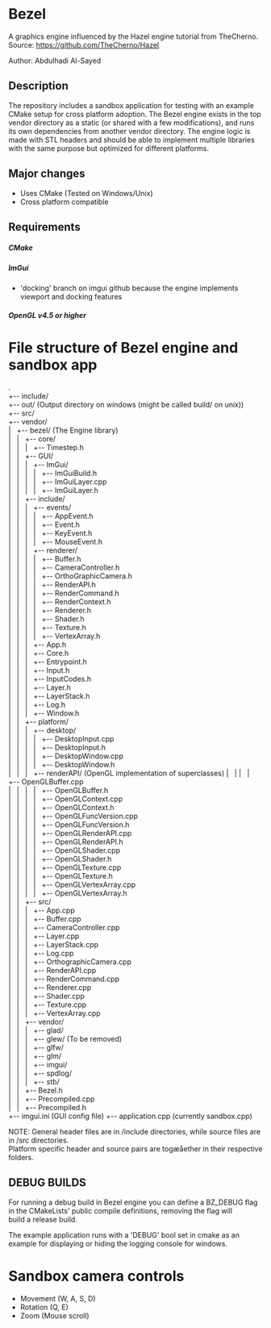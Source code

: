 ﻿# Bezel
A graphics engine influenced by the Hazel engine tutorial from TheCherno.
Source: https://github.com/TheCherno/Hazel

Author: Abdulhadi Al-Sayed

## Description
The repository includes a sandbox application for testing with an example CMake setup
for cross platform adoption. The Bezel engine exists in the top vendor directory as a static (or shared with a few modifications),
and runs its own dependencies from another vendor directory.
The engine logic is made with STL headers and should be able to implement multiple libraries with the
same purpose but optimized for different platforms.

## Major changes
* Uses CMake (Tested on Windows/Unix)
* Cross platform compatible

## Requirements  
##### CMake  
##### ImGui
* 'docking' branch on imgui github because the engine implements viewport and docking features
##### OpenGL v4.5 or higher  

# File structure of Bezel engine and sandbox app

.  
+-- include/  
+-- out/  (Output directory on windows (might be called build/ on unix))  
+-- src/  
+-- vendor/  
| ‎‏‏‎ ‎‏‏‎ +-- bezel/	(The Engine library)  
| ‎‏‏‎ ‎‏‏‎ | ‎‏‏‎ ‎‏‏‎ +-- core/  
| ‎‏‏‎ ‎‏‏‎ | ‎‏‏‎ ‎‏‏‎ | ‎‏‏‎ ‎‏‏‎ +-- Timestep.h  
| ‎‏‏‎ ‎‏‏‎ | ‎‏‏‎ ‎‏‏‎ +-- GUI/  
| ‎‏‏‎ ‎‏‏‎ | ‎‏‏‎ ‎‏‏‎ | ‎‏‏‎ ‎‏‏‎ +-- ImGui/  
| ‎‏‏‎ ‎‏‏‎ | ‎‏‏‎ ‎‏‏‎ | ‎‏‏‎ ‎‏‏‎ | ‎‏‏‎ ‎‏‏‎ +-- ImGuiBuild.h  
| ‎‏‏‎ ‎‏‏‎ | ‎‏‏‎ ‎‏‏‎ | ‎‏‏‎ ‎‏‏‎ | ‎‏‏‎ ‎‏‏‎ +-- ImGuiLayer.cpp  
| ‎‏‏‎ ‎‏‏‎ | ‎‏‏‎ ‎‏‏‎ | ‎‏‏‎ ‎‏‏‎ | ‎‏‏‎ ‎‏‏‎ +-- ImGuiLayer.h  
| ‎‏‏‎ ‎‏‏‎ | ‎‏‏‎ ‎‏‏‎ +-- include/  
| ‎‏‏‎ ‎‏‏‎ | ‎‏‏‎ ‎‏‏‎ | ‎‏‏‎ ‎‏‏‎ +-- events/  
| ‎‏‏‎ ‎‏‏‎ | ‎‏‏‎ ‎‏‏‎ | ‎‏‏‎ ‎‏‏‎ | ‎‏‏‎ ‎‏‏‎ +-- AppEvent.h  
| ‎‏‏‎ ‎‏‏‎ | ‎‏‏‎ ‎‏‏‎ | ‎‏‏‎ ‎‏‏‎ | ‎‏‏‎ ‎‏‏‎ +-- Event.h  
| ‎‏‏‎ ‎‏‏‎ | ‎‏‏‎ ‎‏‏‎ | ‎‏‏‎ ‎‏‏‎ | ‎‏‏‎ ‎‏‏‎ +-- KeyEvent.h  
| ‎‏‏‎ ‎‏‏‎ | ‎‏‏‎ ‎‏‏‎ | ‎‏‏‎ ‎‏‏‎ | ‎‏‏‎ ‎‏‏‎ +-- MouseEvent.h    
| ‎‏‏‎ ‎‏‏‎ | ‎‏‏‎ ‎‏‏‎ | ‎‏‏‎ ‎‏‏‎ +-- renderer/  
| ‎‏‏‎ ‎‏‏‎ | ‎‏‏‎ ‎‏‏‎ | ‎‏‏‎ ‎‏‏‎ | ‎‏‏‎ ‎‏‏‎ +-- Buffer.h  
| ‎‏‏‎ ‎‏‏‎ | ‎‏‏‎ ‎‏‏‎ | ‎‏‏‎ ‎‏‏‎ | ‎‏‏‎ ‎‏‏‎ +-- CameraController.h  
| ‎‏‏‎ ‎‏‏‎ | ‎‏‏‎ ‎‏‏‎ | ‎‏‏‎ ‎‏‏‎ | ‎‏‏‎ ‎‏‏‎ +-- OrthoGraphicCamera.h  
| ‎‏‏‎ ‎‏‏‎ | ‎‏‏‎ ‎‏‏‎ | ‎‏‏‎ ‎‏‏‎ | ‎‏‏‎ ‎‏‏‎ +-- RenderAPI.h    
| ‎‏‏‎ ‎‏‏‎ | ‎‏‏‎ ‎‏‏‎ | ‎‏‏‎ ‎‏‏‎ | ‎‏‏‎ ‎‏‏‎ +-- RenderCommand.h  
| ‎‏‏‎ ‎‏‏‎ | ‎‏‏‎ ‎‏‏‎ | ‎‏‏‎ ‎‏‏‎ | ‎‏‏‎ ‎‏‏‎ +-- RenderContext.h  
| ‎‏‏‎ ‎‏‏‎ | ‎‏‏‎ ‎‏‏‎ | ‎‏‏‎ ‎‏‏‎ | ‎‏‏‎ ‎‏‏‎ +-- Renderer.h  
| ‎‏‏‎ ‎‏‏‎ | ‎‏‏‎ ‎‏‏‎ | ‎‏‏‎ ‎‏‏‎ | ‎‏‏‎ ‎‏‏‎ +-- Shader.h    
| ‎‏‏‎ ‎‏‏‎ | ‎‏‏‎ ‎‏‏‎ | ‎‏‏‎ ‎‏‏‎ | ‎‏‏‎ ‎‏‏‎ +-- Texture.h  
| ‎‏‏‎ ‎‏‏‎ | ‎‏‏‎ ‎‏‏‎ | ‎‏‏‎ ‎‏‏‎ | ‎‏‏‎ ‎‏‏‎ +-- VertexArray.h  
| ‎‏‏‎ ‎‏‏‎ | ‎‏‏‎ ‎‏‏‎ | ‎‏‏‎ ‎‏‏‎ +-- App.h  
| ‎‏‏‎ ‎‏‏‎ | ‎‏‏‎ ‎‏‏‎ | ‎‏‏‎ ‎‏‏‎ +-- Core.h  
| ‎‏‏‎ ‎‏‏‎ | ‎‏‏‎ ‎‏‏‎ | ‎‏‏‎ ‎‏‏‎ +-- Entrypoint.h  
| ‎‏‏‎ ‎‏‏‎ | ‎‏‏‎ ‎‏‏‎ | ‎‏‏‎ ‎‏‏‎ +-- Input.h  
| ‎‏‏‎ ‎‏‏‎ | ‎‏‏‎ ‎‏‏‎ | ‎‏‏‎ ‎‏‏‎ +-- InputCodes.h  
| ‎‏‏‎ ‎‏‏‎ | ‎‏‏‎ ‎‏‏‎ | ‎‏‏‎ ‎‏‏‎ +-- Layer.h  
| ‎‏‏‎ ‎‏‏‎ | ‎‏‏‎ ‎‏‏‎ | ‎‏‏‎ ‎‏‏‎ +-- LayerStack.h  
| ‎‏‏‎ ‎‏‏‎ | ‎‏‏‎ ‎‏‏‎ | ‎‏‏‎ ‎‏‏‎ +-- Log.h  
| ‎‏‏‎ ‎‏‏‎ | ‎‏‏‎ ‎‏‏‎ | ‎‏‏‎ ‎‏‏‎ +-- Window.h  
| ‎‏‏‎ ‎‏‏‎ | ‎‏‏‎ ‎‏‏‎ +-- platform/  
| ‎‏‏‎ ‎‏‏‎ | ‎‏‏‎ ‎‏‏‎ | ‎‏‏‎ ‎‏‏‎ +-- desktop/  
| ‎‏‏‎ ‎‏‏‎ | ‎‏‏‎ ‎‏‏‎ | ‎‏‏‎ ‎‏‏‎ | ‎‏‏‎ ‎‏‏‎ +-- DesktopInput.cpp  
| ‎‏‏‎ ‎‏‏‎ | ‎‏‏‎ ‎‏‏‎ | ‎‏‏‎ ‎‏‏‎ | ‎‏‏‎ ‎‏‏‎ +-- DesktopInput.h  
| ‎‏‏‎ ‎‏‏‎ | ‎‏‏‎ ‎‏‏‎ | ‎‏‏‎ ‎‏‏‎ | ‎‏‏‎ ‎‏‏‎ +-- DesktopWindow.cpp  
| ‎‏‏‎ ‎‏‏‎ | ‎‏‏‎ ‎‏‏‎ | ‎‏‏‎ ‎‏‏‎ | ‎‏‏‎ ‎‏‏‎ +-- DesktopWindow.h  
| ‎‏‏‎ ‎‏‏‎ | ‎‏‏‎ ‎‏‏‎ | ‎‏‏‎ ‎‏‏‎ +-- renderAPI/	(OpenGL implementation of superclasses)
| ‎‏‏‎ ‎‏‏‎ | ‎‏‏‎ ‎‏‏‎ | ‎‏‏‎ ‎‏‏‎ | ‎‏‏‎ ‎‏‏‎ +-- OpenGLBuffer.cpp  
| ‎‏‏‎ ‎‏‏‎ | ‎‏‏‎ ‎‏‏‎ | ‎‏‏‎ ‎‏‏‎ | ‎‏‏‎ ‎‏‏‎ +-- OpenGLBuffer.h  
| ‎‏‏‎ ‎‏‏‎ | ‎‏‏‎ ‎‏‏‎ | ‎‏‏‎ ‎‏‏‎ | ‎‏‏‎ ‎‏‏‎ +-- OpenGLContext.cpp  
| ‎‏‏‎ ‎‏‏‎ | ‎‏‏‎ ‎‏‏‎ | ‎‏‏‎ ‎‏‏‎ | ‎‏‏‎ ‎‏‏‎ +-- OpenGLContext.h  
| ‎‏‏‎ ‎‏‏‎ | ‎‏‏‎ ‎‏‏‎ | ‎‏‏‎ ‎‏‏‎ | ‎‏‏‎ ‎‏‏‎ +-- OpenGLFuncVersion.cpp  
| ‎‏‏‎ ‎‏‏‎ | ‎‏‏‎ ‎‏‏‎ | ‎‏‏‎ ‎‏‏‎ | ‎‏‏‎ ‎‏‏‎ +-- OpenGLFuncVersion.h  
| ‎‏‏‎ ‎‏‏‎ | ‎‏‏‎ ‎‏‏‎ | ‎‏‏‎ ‎‏‏‎ | ‎‏‏‎ ‎‏‏‎ +-- OpenGLRenderAPI.cpp  
| ‎‏‏‎ ‎‏‏‎ | ‎‏‏‎ ‎‏‏‎ | ‎‏‏‎ ‎‏‏‎ | ‎‏‏‎ ‎‏‏‎ +-- OpenGLRenderAPI.h  
| ‎‏‏‎ ‎‏‏‎ | ‎‏‏‎ ‎‏‏‎ | ‎‏‏‎ ‎‏‏‎ | ‎‏‏‎ ‎‏‏‎ +-- OpenGLShader.cpp  
| ‎‏‏‎ ‎‏‏‎ | ‎‏‏‎ ‎‏‏‎ | ‎‏‏‎ ‎‏‏‎ | ‎‏‏‎ ‎‏‏‎ +-- OpenGLShader.h  
| ‎‏‏‎ ‎‏‏‎ | ‎‏‏‎ ‎‏‏‎ | ‎‏‏‎ ‎‏‏‎ | ‎‏‏‎ ‎‏‏‎ +-- OpenGLTexture.cpp  
| ‎‏‏‎ ‎‏‏‎ | ‎‏‏‎ ‎‏‏‎ | ‎‏‏‎ ‎‏‏‎ | ‎‏‏‎ ‎‏‏‎ +-- OpenGLTexture.h  
| ‎‏‏‎ ‎‏‏‎ | ‎‏‏‎ ‎‏‏‎ | ‎‏‏‎ ‎‏‏‎ | ‎‏‏‎ ‎‏‏‎ +-- OpenGLVertexArray.cpp  
| ‎‏‏‎ ‎‏‏‎ | ‎‏‏‎ ‎‏‏‎ | ‎‏‏‎ ‎‏‏‎ | ‎‏‏‎ ‎‏‏‎ +-- OpenGLVertexArray.h  
| ‎‏‏‎ ‎‏‏‎ | ‎‏‏‎ ‎‏‏‎ +-- src/  
| ‎‏‏‎ ‎‏‏‎ | ‎‏‏‎ ‎‏‏‎ | ‎‏‏‎ ‎‏‏‎ +-- App.cpp  
| ‎‏‏‎ ‎‏‏‎ | ‎‏‏‎ ‎‏‏‎ | ‎‏‏‎ ‎‏‏‎ +-- Buffer.cpp  
| ‎‏‏‎ ‎‏‏‎ | ‎‏‏‎ ‎‏‏‎ | ‎‏‏‎ ‎‏‏‎ +-- CameraController.cpp  
| ‎‏‏‎ ‎‏‏‎ | ‎‏‏‎ ‎‏‏‎ | ‎‏‏‎ ‎‏‏‎ +-- Layer.cpp  
| ‎‏‏‎ ‎‏‏‎ | ‎‏‏‎ ‎‏‏‎ | ‎‏‏‎ ‎‏‏‎ +-- LayerStack.cpp  
| ‎‏‏‎ ‎‏‏‎ | ‎‏‏‎ ‎‏‏‎ | ‎‏‏‎ ‎‏‏‎ +-- Log.cpp  
| ‎‏‏‎ ‎‏‏‎ | ‎‏‏‎ ‎‏‏‎ | ‎‏‏‎ ‎‏‏‎ +-- OrthographicCamera.cpp  
| ‎‏‏‎ ‎‏‏‎ | ‎‏‏‎ ‎‏‏‎ | ‎‏‏‎ ‎‏‏‎ +-- RenderAPI.cpp  
| ‎‏‏‎ ‎‏‏‎ | ‎‏‏‎ ‎‏‏‎ | ‎‏‏‎ ‎‏‏‎ +-- RenderCommand.cpp  
| ‎‏‏‎ ‎‏‏‎ | ‎‏‏‎ ‎‏‏‎ | ‎‏‏‎ ‎‏‏‎ +-- Renderer.cpp  
| ‎‏‏‎ ‎‏‏‎ | ‎‏‏‎ ‎‏‏‎ | ‎‏‏‎ ‎‏‏‎ +-- Shader.cpp  
| ‎‏‏‎ ‎‏‏‎ | ‎‏‏‎ ‎‏‏‎ | ‎‏‏‎ ‎‏‏‎ +-- Texture.cpp  
| ‎‏‏‎ ‎‏‏‎ | ‎‏‏‎ ‎‏‏‎ | ‎‏‏‎ ‎‏‏‎ +-- VertexArray.cpp  
| ‎‏‏‎ ‎‏‏‎ | ‎‏‏‎ ‎‏‏‎ +-- vendor/  
| ‎‏‏‎ ‎‏‏‎ | ‎‏‏‎ ‎‏‏‎ | ‎‏‏‎ ‎‏‏‎ +-- glad/  
| ‎‏‏‎ ‎‏‏‎ | ‎‏‏‎ ‎‏‏‎ | ‎‏‏‎ ‎‏‏‎ +-- glew/  (To be removed)  
| ‎‏‏‎ ‎‏‏‎ | ‎‏‏‎ ‎‏‏‎ | ‎‏‏‎ ‎‏‏‎ +-- glfw/  
| ‎‏‏‎ ‎‏‏‎ | ‎‏‏‎ ‎‏‏‎ | ‎‏‏‎ ‎‏‏‎ +-- glm/  
| ‎‏‏‎ ‎‏‏‎ | ‎‏‏‎ ‎‏‏‎ | ‎‏‏‎ ‎‏‏‎ +-- imgui/  
| ‎‏‏‎ ‎‏‏‎ | ‎‏‏‎ ‎‏‏‎ | ‎‏‏‎ ‎‏‏‎ +-- spdlog/  
| ‎‏‏‎ ‎‏‏‎ | ‎‏‏‎ ‎‏‏‎ | ‎‏‏‎ ‎‏‏‎ +-- stb/  
| ‎‏‏‎ ‎‏‏‎ | ‎‏‏‎ ‎‏‏‎ +-- Bezel.h  
| ‎‏‏‎ ‎‏‏‎ | ‎‏‏‎ ‎‏‏‎ +-- Precompiled.cpp  
| ‎‏‏‎ ‎‏‏‎ | ‎‏‏‎ ‎‏‏‎ +-- Precompiled.h  
+-- imgui.ini	(GUI config file)
+-- application.cpp	(currently sandbox.cpp)  

NOTE: General header files are in /include directories, while source files are in /src directories.  
Platform specific header and source pairs are togæåether in their respective folders.

## DEBUG BUILDS
For running a debug build in Bezel engine you can define a BZ_DEBUG flag  
in the CMakeLists' public compile definitions, removing the flag will  
build a release build.  

The example application runs with a 'DEBUG' bool set in cmake as an example
for displaying or hiding the logging console for windows.

# Sandbox camera controls  
* Movement (W, A, S, D)  
* Rotation (Q, E)  
* Zoom (Mouse scroll)  